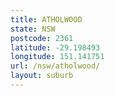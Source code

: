 ```yaml
---
title: ATHOLWOOD
state: NSW
postcode: 2361
latitude: -29.198493
longitude: 151.141751
url: /nsw/atholwood/
layout: suburb
---
```

